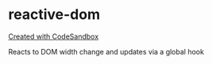 # reactive-dom
[Created with CodeSandbox](https://codesandbox.io/s/github/dudiharush/reactive-dom)

Reacts to DOM width change and updates via a global hook
